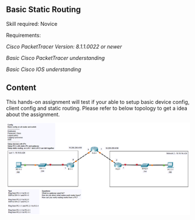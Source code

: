 ## Basic Static Routing

Skill required: Novice

Requirements:

*Cisco PacketTracer Version: 8.1.1.0022 or newer*

*Basic Cisco PacketTracer understanding*

*Basic Cisco IOS understanding* 

## Content

This hands-on assignment will test if your able to setup basic device config, client config and static routing. Please refer to below topology to get a idea about the assignment.

![Topology](Network/Cisco%20PacketTracer/01.%20Novice/Basic%20Static%20Routing/Topology.PNG)